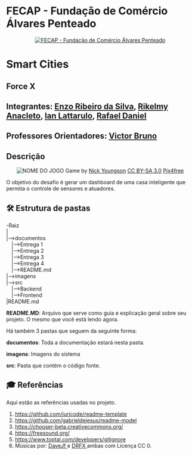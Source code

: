 

# FECAP - Fundação de Comércio Álvares Penteado

<p align="center">
<a href= "https://www.fecap.br/"><img src="https://encrypted-tbn0.gstatic.com/images?q=tbn:ANd9GcRhZPrRa89Kma0ZZogxm0pi-tCn_TLKeHGVxywp-LXAFGR3B1DPouAJYHgKZGV0XTEf4AE&usqp=CAU" alt="FECAP - Fundação de Comércio Álvares Penteado" border="0"></a>
</p>

# Smart Cities

## Force X

## Integrantes: <a href="https://www.linkedin.com/in/enzo-ribeiro/">Enzo Ribeiro da Silva</a>, <a href="https://www.linkedin.com/in/rikelmy-anacleto-07102006d18/">Rikelmy Anacleto</a>, <a href="https://www.linkedin.com/in/ian-lattarulo-l-aa01742a7">Ian Lattarulo</a>, <a href="https://www.linkedin.com/in/rafael-daniel-314407321/">Rafael Daniel</a>

## Professores Orientadores: <a href="https://www.linkedin.com/in/victorbarq/">Victor Bruno</a>

## Descrição

<p align="center">
<img src="https://pix4free.org/assets/library/2021-01-20/originals/game.jpg" alt="NOME DO JOGO" border="0">
  Game by <a href="http://www.nyphotographic.com/">Nick Youngson</a> <a rel="license" href="https://creativecommons.org/licenses/by-sa/3.0/">CC BY-SA 3.0</a> <a href="http://pix4free.org/">Pix4free</a>
</p>


O objetivo do desafio é gerar um dashboard de uma casa inteligente que permita o controle de sensores e atuadores. 

## 🛠 Estrutura de pastas

-Raiz<br>
|<br>
|-->documentos<br>
  &emsp;|-->Entrega 1<br>
  &emsp;|-->Entrega 2<br>
  &emsp;|-->Entrega 3<br>
  &emsp;|-->Entrega 4<br>
  &emsp;|-->README.md<br>
|-->imagens<br>
|-->src<br>
  &emsp;|-->Backend<br>
  &emsp;|-->Frontend<br>
|README.md<br>


<b>README.MD</b>: Arquivo que serve como guia e explicação geral sobre seu projeto. O mesmo que você está lendo agora.

Há também 3 pastas que seguem da seguinte forma:

<b>documentos</b>: Toda a documentação estará nesta pasta.

<b>imagens</b>: Imagens do sistema

<b>src</b>: Pasta que contém o código fonte.

## 🎓 Referências

Aqui estão as referências usadas no projeto.

1. <https://github.com/iuricode/readme-template>
2. <https://github.com/gabrieldejesus/readme-model>
3. <https://chooser-beta.creativecommons.org/>
4. <https://freesound.org/>
5. <https://www.toptal.com/developers/gitignore>
6. Músicas por: <a href="https://freesound.org/people/DaveJf/sounds/616544/"> DaveJf </a> e <a href="https://freesound.org/people/DRFX/sounds/338986/"> DRFX </a> ambas com Licença CC 0.
